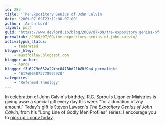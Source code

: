 ```yaml
---
id: 283
title: 'The Expository Genius of John Calvin'
date: '2009-07-09T23:19:00-07:00'
author: 'Aaron Lord'
layout: post
guid: 'https://www.devlord.io/blog/2009/07/09/the-expository-genius-of-john-calvin/'
permalink: /2009/07/09/the-expository-genius-of-john-calvin/
activitypub_status:
    - federated
blogger_blog:
    - mustfollow.blogspot.com
blogger_author:
    - Aaron
blogger_f316279e632a22cbc8478bd21b80f9b4_permalink:
    - '6176005875778921920'
categories:
    - 'Reformed Theology'
---
```


<a href="http://www.ligonier.org/blog/EXP03_book_flat_web.jpg.jpeg"><img src="http://www.ligonier.org/blog/EXP03_book_flat_web.jpg.jpeg" border="0" alt="" /></a>In celebration of John Calvin's birthday, R.C. Sproul's Ligonier Ministries is giving away a special gift every day this week "for a donation of any amount."  Today's gift is Steven Lawson's <i>The Expository Genius of John Calvin, </i>from his "Long Line of Godly Men Profiles" series.  I encourage you to <a href="http://rymoffer.com/">pick up a copy today</a>.<div class="blogger-post-footer"><img width='1' height='1' src='https://blogger.googleusercontent.com/tracker/2602771351651662379-6176005875778921920?l=mustfollow.blogspot.com' alt='' /></div>